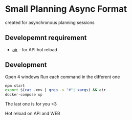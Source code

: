 # Small Planning Async Format

created for asynchronous planning sessions
## Developemnt requirement

* [air](https://github.com/cosmtrek/air) - for API hot reload

## Development

Open 4 windows
Run each command in the different one

```bash
npm start
export $(cat .env | grep -v "#"| xargs) && air
docker-compose up
```

The last one is for you <3

Hot reload on API and WEB
